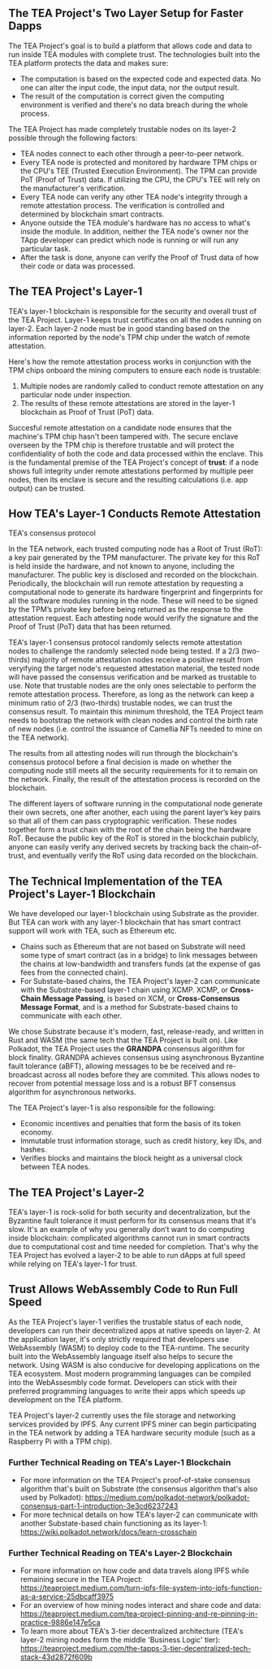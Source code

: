 ## The TEA Project's Two Layer Setup for Faster Dapps
The TEA Project's goal is to build a platform that allows code and data to run inside TEA modules with complete trust. The technologies built into the TEA platform protects the data and makes sure:

-   The computation is based on the expected code and expected data. No one can alter the input code, the input data, nor the output result.
-   The result of the computation is correct given the computing environment is verified and there's no data breach during the whole process.

The TEA Project has made completely trustable nodes on its layer-2 possible through the following factors:

-   TEA nodes connect to each other through a peer-to-peer network.
-   Every TEA node is protected and monitored by hardware TPM chips or the CPU's TEE (Trusted Execution Environment). The TPM can provide PoT (Proof of Trust) data. If utilizing the CPU, the CPU's TEE will rely on the manufacturer's verification.
-   Every TEA node can verify any other TEA node's integrity through a remote attestation process. The verification is controlled and determined by blockchain smart contracts.
-   Anyone outside the TEA module's hardware has no access to what's inside the module. In addition, neither the TEA node's owner nor the TApp developer can predict which node is running or will run any particular task.
-   After the task is done, anyone can verify the Proof of Trust data of how their code or data was processed.

## The TEA Project's Layer-1
TEA's layer-1 blockchain is responsible for the security and overall trust of the TEA Project. Layer-1 keeps trust certificates on all the nodes running on layer-2. Each layer-2 node must be in good standing based on the information reported by the node's TPM chip under the watch of remote attestation. 

Here's how the remote attestation process works in conjunction with the TPM chips onboard the mining computers to ensure each node is trustable:

1. Multiple nodes are randomly called to conduct remote attestation on any particular node under inspection.
2. The results of these remote attestations are stored in the layer-1 blockchain as Proof of Trust (PoT) data.

Succesful remote attestation on a candidate node ensures that the machine's TPM chip hasn't been tampered with. The secure enclave overseen by the TPM chip is therefore trustable and will protect the confidentiality of both the code and data processed within the enclave. This is the fundamental premise of the TEA Project's concept of **trust**: if a node shows full integrity under remote attestations performed by multiple peer nodes, then its enclave is secure and the resulting calculations (i.e. app output) can be trusted.

## How TEA's Layer-1 Conducts Remote Attestation
TEA's consensus protocol 

In the TEA network, each trusted computing node has a Root of Trust (RoT): a key pair generated by the TPM manufacturer. The private key for this RoT is held inside the hardware, and not known to anyone, including the manufacturer. The public key is disclosed and recorded on the blockchain. Periodically, the blockchain will run remote attestation by requesting a computational node to generate its hardware fingerprint and fingerprints for all the software modules running in the node. These will need to be signed by the TPM’s private key before being returned as the response to the attestation request. Each attesting node would verify the signature and the Proof of Trust (PoT) data that has been returned. 

TEA's layer-1 consensus protocol randomly selects remote attestation nodes to challenge the randomly selected node being tested. If a 2/3 (two-thirds) majority of remote attestation nodes receive a positive result from veryifying the target node's requested attestation material, the tested node will have passed the consensus verification and be marked as trustable to use. Note that trustable nodes are the only ones selectable to perform the remote attestation process. Therefore, as long as the network can keep a minimum ratio of 2/3 (two-thirds) trustable nodes, we can trust the consensus result. To maintain this minimum threshold, the TEA Project team needs to bootstrap the network with clean nodes and control the birth rate of new nodes (i.e. control the issuance of Camellia NFTs needed to mine on the TEA network).

The results from all attesting nodes will run through the blockchain's consensus protocol before a final decision is made on whether the computing node still meets all the security requirements for it to remain on the network. Finally, the result of the attestation process is recorded on the blockchain. 

The different layers of software running in the computational node generate their own secrets, one after another, each using the parent layer’s key pairs so that all of them can pass cryptographic verification. These nodes together form a trust chain with the root of the chain being the hardware RoT. Because the public key of the RoT is stored in the blockchain publicly, anyone can easily verify any derived secrets by tracking back the chain-of-trust, and eventually verify the RoT using data recorded on the blockchain.

## The Technical Implementation of the TEA Project's Layer-1 Blockchain
We have developed our layer-1 blockchain using Substrate as the provider. But TEA can work with any layer-1 blockchain that has smart contract support will work with TEA, such as Ethereum etc. 

- Chains such as Ethereum that are not based on Substrate will need some type of smart contract (as in a bridge) to link messages between the chains at low-bandwidth and transfers funds (at the expense of gas fees from the connected chain).
- For Substate-based chains, the TEA Project's layer-2 can communicate with the Substrate-based layer-1 chain using XCMP. XCMP, or **Cross-Chain Message Passing**, is based on XCM, or **Cross-Consensus Message Format**, and is a method for Substrate-based chains to communicate with each other.

We chose Substrate because it's modern, fast, release-ready, and written in Rust and WASM (the same tech that the TEA Project is built on). Like Polkadot, the TEA Project uses the **GRANDPA** consensus algorithm for block finality. GRANDPA achieves consensus using asynchronous Byzantine fault tolerance (aBFT), allowing messages to be be received and re-broadcast across all nodes before they are commited. This allows nodes to recover from potential message loss and is a robust BFT consensus algorithm for asynchronous networks. 

The TEA Project's layer-1 is also responsible for the following:

- Economic incentives and penalties that form the basis of its token economy.
- Immutable trust information storage, such as credit history, key IDs, and hashes.
- Verifies blocks and maintains the block height as a universal clock between TEA nodes.

## The TEA Project's Layer-2
TEA's layer-1 is rock-solid for both security and decentralization, but the Byzantine fault tolerance it must perform for its consensus means that it's slow. It's an example of why you generally don’t want to do computing inside blockchain: complicated algorithms cannot run in smart contracts due to computational cost and time needed for completion. That's why the TEA Project has evolved a layer-2 to be able to run dApps at full speed while relying on TEA's layer-1 for trust.

## Trust Allows WebAssembly Code to Run Full Speed
As the TEA Project's layer-1 verifies the trustable status of each node, developers can run their decentralized apps at native speeds on layer-2. At the application layer, it's only strictly required that developers use WebAssembly (WASM) to deploy code to the TEA-runtime. The security built into the WebAssembly language itself also helps to secure the network. Using WASM is also conducive for developing applications on the TEA ecosystem. Most modern programming languages can be compiled into the WebAssesmbly code format. Developers can stick with their preferred programming languages to write their apps which speeds up development on the TEA platform.

TEA Project's layer-2 currently uses the file storage and networking services provided by IPFS. Any current IPFS miner can begin participating in the TEA network by adding a TEA hardware security module (such as a Raspberry Pi with a TPM chip).

### Further Technical Reading on TEA's Layer-1 Blockchain
- For more information on the TEA Project's proof-of-stake consensus algorithm that's built on Substrate (the consensus algorithm that's also used by Polkadot): https://medium.com/polkadot-network/polkadot-consensus-part-1-introduction-3e3cd6237243
- For more technical details on how TEA's layer-2 can communicate with another Substate-based chain functioning as its layer-1: https://wiki.polkadot.network/docs/learn-crosschain

### Further Technical Reading on TEA's Layer-2 Blockchain
- For more information on how code and data travels along IPFS while remaining secure in the TEA Project: https://teaproject.medium.com/turn-ipfs-file-system-into-ipfs-function-as-a-service-25dbcaff3975
- For an overview of how mining nodes interact and share code and data: https://teaproject.medium.com/tea-project-pinning-and-re-pinning-in-practice-9886e147e5ca
- To learn more about TEA's 3-tier decentralized architecture (TEA's layer-2 mining nodes form the middle 'Business Logic' tier): https://teaproject.medium.com/the-tapps-3-tier-decentralized-tech-stack-43d2872f609b
